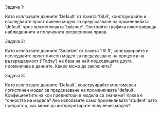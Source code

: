 Задача 1:

Като изплозвате данните 'Default' от пакета 'ISLR', конструирайте и изследвайте прост линеен модел за предсказване на променливата 'default' чрез променливата 'balance'. Постройте графика илюстрираща наблюденията и получената регресионна права.

Задача 2:

Като изплозвате данните 'Smarket' от пакета 'ISLR', конструирайте и изследвайте прост линеен модел за предсказване на процента на възвращаемост ('Today') на база на най-подходящата друга променлива в данните. Какво може да заключите?


Задача 3:

Като изплозвате данните 'Default', конструирайте многомерен логистичен модел за предсказване на променливата 'default'. Коефициентите на кои предиктори в модела са значими? Каква е точността на модела? Ако използвате само променливата 'student' като предиктор, как може да интерпретирате получения модел?
